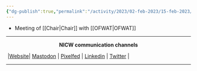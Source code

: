 ```yaml
---
{"dg-publish":true,"permalink":"/activity/2023/02-feb-2023/15-feb-2023/"}
---
```



- Meeting of [[Chair\|Chair]] with [[OFWAT\|OFWAT]]

***
<p style="text-align: center;font-weight:bold";>NICW communication channels</p>

󠁧 |[Website](https://nationalinfrastructurecommission.wales)| [Mastodon](https://toot.wales/@NICW) | [Pixelfed](https://pix.toot.wales/NICW) | [Linkedin](https://www.linkedin.com/company/26268509/) | [Twitter](https://twitter.com/InfraCommCymru) |
***


